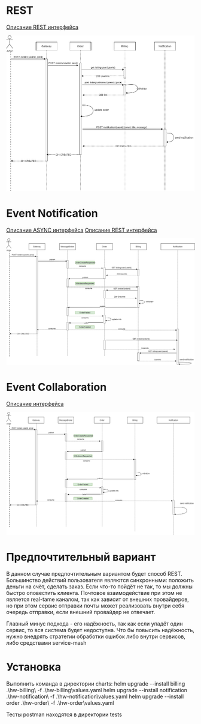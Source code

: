 # REST

[Описание REST интерфейса](/api/rest/restful.yaml)

![scheme](/api/rest/rest.png)

# Event Notification
[Описание ASYNC интерфейса](/api/event-notificaton/notification.yaml)
[Описание REST интерфейса](/api/event-notificaton/rest.yaml)

![scheme](/api/event-notificaton/notification.png)

# Event Collaboration

[Описание интерфейса](/api/event-collaboration/collaboration.yaml)

![scheme](/api/event-collaboration/collaboration.png)


# Предпочтительный вариант
В данном случае предпочтительным вариантом будет способ REST.
Большинство действий пользователя являются синхронными: положить деньги на счёт, сделать заказ. Если что-то пойдёт не так, то мы должны быстро оповестить клиента. 
Почтовое взаимодействие при этом не является real-tame каналом, так как зависит от внешних провайдеров, но при этом сервис отправки почты может реализовать внутри себя очередь отправки, если внешний провайдер не отвечает.

Главный минус подхода - его надёжность, так как если упадёт один сервис, то вся система будет недоступна. Что бы повысить надёжность, нужно внедрять стратегии обработки ошибок либо внутри сервисов, либо средствами service-mash

# Установка
Выполнить команда в директории charts:
helm upgrade --install billing .\hw-billing\ -f .\hw-billing\values.yaml
helm upgrade --install notification .\hw-notification\ -f .\hw-notification\values.yaml
helm upgrade --install order .\hw-order\ -f .\hw-order\values.yaml

Тесты postman находятся в директории tests
